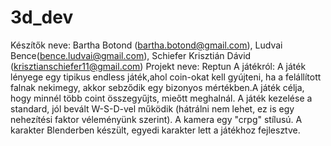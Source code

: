 # 3d_dev
Készítők neve: Bartha Botond (bartha.botond@gmail.com), Ludvai Bence(bence.ludvai@gmail.com), Schiefer Krisztián Dávid (krisztianschiefer11@gmail.com)
Projekt neve: Reptun
A játékról: A játék lényege egy tipikus endless játék,ahol coin-okat kell gyújteni, ha a felállított falnak nekimegy, akkor sebződik egy bizonyos mértékben.A játék célja, hogy minnél több coint összegyűjts, mieőtt meghalnál.
A játék kezelése a standard, jól bevált W-S-D-vel működik (hátrálni nem lehet, ez is egy nehezítési faktor véleményünk szerint). A kamera egy "crpg" stílusú.
A karakter Blenderben készült, egyedi karakter lett a játékhoz fejlesztve.
